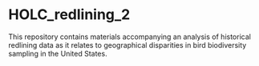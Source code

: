 # HOLC_redlining_2
This repository contains materials accompanying an analysis of historical redlining data as it relates to geographical disparities in bird biodiversity sampling in the United States.
